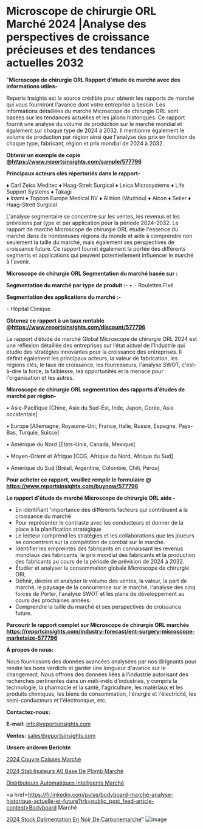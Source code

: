 # Microscope de chirurgie ORL Marché 2024 |Analyse des perspectives de croissance précieuses et des tendances actuelles 2032

"<strong>Microscope de chirurgie ORL Rapport d'étude de marché avec des informations utiles-</strong>

Reports Insights est la source crédible pour obtenir les rapports de marché qui vous fourniront l'avance dont votre entreprise a besoin. Les informations détaillées du marché Microscope de chirurgie ORL sont basées sur les tendances actuelles et les jalons historiques. Ce rapport fournit une analyse du volume de production sur le marché mondial et également sur chaque type de 2024 à 2032. Il mentionne également le volume de production par région ainsi que l'analyse des prix en fonction de chaque type, fabricant, région et prix mondial de 2024 à 2032.

<strong><b>Obtenir un exemple de copie @</b></strong><a href=https://www.reportsinsights.com/sample/577796><strong><b>https://www.reportsinsights.com/sample/577796</b></strong></a>

<b>Principaux acteurs clés répertoriés dans le rapport-</b>

<b> </b>♦ Carl Zeiss Meditec 
♦ Haag-Streit Surgical 
♦ Leica Microsystems 
♦ Life Support Systems 
♦ Takagi  
♦ Inami 
♦ Topcon Europe Medical BV 
♦ Allition (Wuzhou) 
♦ Alcon 
♦ Seiler 
♦ Haag-Streit Surgical

L'analyse segmentaire se concentre sur les ventes, les revenus et les prévisions par type et par application pour la période 2024-2032. Le rapport de marché Microscope de chirurgie ORL étudie l'essence du marché dans de nombreuses régions du monde et aide à comprendre non seulement la taille du marché, mais également ses perspectives de croissance future. Ce rapport fournit également la portée des différents segments et applications qui peuvent potentiellement influencer le marché à l'avenir.

<strong>Microscope de chirurgie ORL Segmentation du marché basée sur :</strong>

<strong>Segmentation du marché par type de produit :-</strong>
•
⁃ Roulettes
Fixé

<strong>Segmentation des applications du marché :-</strong>

⁃ Hôpital
Clinique

<strong><b>Obtenez ce rapport à un taux rentable @</b></strong><a href=https://www.reportsinsights.com/discount/577796><strong><b>https://www.reportsinsights.com/discount/577796</b></strong></a>

Le rapport d’étude de marché Global Microscope de chirurgie ORL 2024 est une réflexion détaillée des entreprises sur l’état actuel de l’industrie qui étudie des stratégies innovantes pour la croissance des entreprises. Il définit également les principaux acteurs, la valeur de fabrication, les régions clés, le taux de croissance, les fournisseurs, l'analyse SWOT, c'est-à-dire la force, la faiblesse, les opportunités et la menace pour l'organisation et les autres.

<strong>Microscope de chirurgie ORL segmentation des rapports d'études de marché par région-</strong>

• Asie-Pacifique [Chine, Asie du Sud-Est, Inde, Japon, Corée, Asie occidentale]

• Europe [Allemagne, Royaume-Uni, France, Italie, Russie, Espagne, Pays-Bas, Turquie, Suisse]

• Amérique du Nord [États-Unis, Canada, Mexique]

• Moyen-Orient et Afrique [CCG, Afrique du Nord, Afrique du Sud]

• Amérique du Sud [Brésil, Argentine, Colombie, Chili, Pérou]

<strong>Pour acheter ce rapport, veuillez remplir le formulaire @   <a href=https://www.reportsinsights.com/buynow/577796>https://www.reportsinsights.com/buynow/577796</a></strong>

<strong>Le rapport d'étude de marché Microscope de chirurgie ORL aide -</strong>
<ul>
  <li>En identifiant 'importance des différents facteurs qui contribuent à la croissance du marché</li>
  <li>Pour représenter le contraste avec les conducteurs et donner de la place à la planification stratégique</li>
  <li>Le lecteur comprend les stratégies et les collaborations que les joueurs se concentrent sur la compétition de combat sur le marché.</li>
  <li>Identifier les empreintes des fabricants en connaissant les revenus mondiaux des fabricants, le prix mondial des fabricants et la production des fabricants au cours de la période de prévision de 2024 à 2032.</li>
  <li>Étudier et analyser la consommation globale Microscope de chirurgie ORL</li>
  <li>Définir, décrire et analyser le volume des ventes, la valeur, la part de marché, le paysage de la concurrence sur le marché, l'analyse des cinq forces de Porter, l'analyse SWOT et les plans de développement au cours des prochaines années.</li>
  <li>Comprendre la taille du marché et ses perspectives de croissance future.</li>
</ul>

<strong>Parcourir le rapport complet sur Microscope de chirurgie ORL marchés <a href=https://reportsinsights.com/industry-forecast/ent-surgery-microscope-marketsize-577796>https://reportsinsights.com/industry-forecast/ent-surgery-microscope-marketsize-577796</a></strong>

<strong>À propos de nous:</strong>

Nous fournissons des données avancées analysées par nos dirigeants pour rendre les bons verdicts et garder une longueur d'avance sur le changement. Nous offrons des données liées à l'industrie autorisant des recherches pertinentes dans un méli-mélo d'industries, y compris la technologie, la pharmacie et la santé, l'agriculture, les matériaux et les produits chimiques, les biens de consommation, l'énergie et l'électricité, les semi-conducteurs et l'électronique, etc.

<strong>Contactez-nous:</strong>

<strong>E-mail:</strong> <a href=mailto:info@reportsinsights.com>info@reportsinsights.com</a>

<strong>Ventes</strong>: <a href=mailto:sales@reportsinsights.com>sales@reportsinsights.com</a>

<strong>Unsere anderen Berichte</strong>

<a href=https://www.linkedin.com/pulse/2024-couvre-caisses-march%C3%A9-rapport-sc%C3%A9nario-b6jxc/>2024 Couvre Caisses Marché</a>

<a href=https://www.linkedin.com/pulse/2024-stabilisateurs-%C3%A0-base-de-plomb-march%C3%A9-tendances-a6une/>2024 Stabilisateurs A0 Base De Plomb Marché</a>

<a href=https://www.linkedin.com/pulse/distributeurs-automatiques-intelligents-marchéanalyse-miqdc/>Distributeurs Automatiques Intelligents Marché</a>

<a href=https://fr.linkedin.com/pulse/bodyboard-marché-analyse-historique-actuelle-et-future?trk=public_post_feed-article-content>Bodyboard Marché</a>

<a href=https://www.linkedin.com/pulse/2024-stock-dalimentation-en-noir-de-carbonemarch%C3%A9-rzdxf/>2024 Stock Dalimentation En Noir De Carbonemarché</a>"
![image](https://github.com/daminid12/RItrends/assets/158430485/15847618-7d62-4b99-a7a5-48c0f34e1126)
